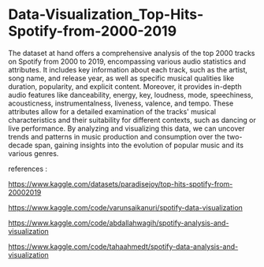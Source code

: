 # Data-Visualization_Top-Hits-Spotify-from-2000-2019
The dataset at hand offers a comprehensive analysis of the top 2000 tracks on Spotify from 2000 to 2019, encompassing various audio statistics and attributes. It includes key information about each track, such as the artist, song name, and release year, as well as specific musical qualities like duration, popularity, and explicit content. Moreover, it provides in-depth audio features like danceability, energy, key, loudness, mode, speechiness, acousticness, instrumentalness, liveness, valence, and tempo. These attributes allow for a detailed examination of the tracks' musical characteristics and their suitability for different contexts, such as dancing or live performance. By analyzing and visualizing this data, we can uncover trends and patterns in music production and consumption over the two-decade span, gaining insights into the evolution of popular music and its various genres.

references :

https://www.kaggle.com/datasets/paradisejoy/top-hits-spotify-from-20002019

https://www.kaggle.com/code/varunsaikanuri/spotify-data-visualization

https://www.kaggle.com/code/abdallahwagih/spotify-analysis-and-visualization

https://www.kaggle.com/code/tahaahmedt/spotify-data-analysis-and-visualization
